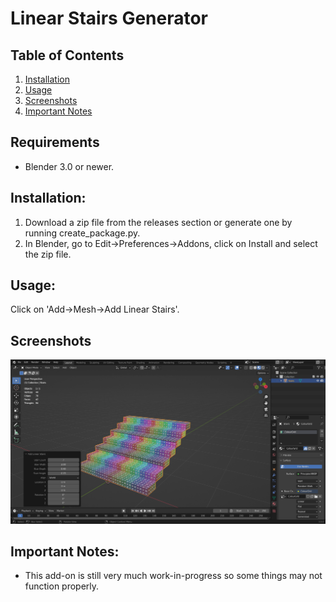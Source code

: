 # Linear Stairs Generator


## Table of Contents
1. [Installation](#installation)
2. [Usage](#usage)
3. [Screenshots](#screenshots)
4. [Important Notes](#important-notes)

## Requirements
* Blender 3.0 or newer.

## Installation:
1. Download a zip file from the releases section or generate one by running create_package.py.
2. In Blender, go to Edit->Preferences->Addons, click on Install and select the zip file.

## Usage:
Click on 'Add->Mesh->Add Linear Stairs'.

## Screenshots
![Linear Stair Generator running in Blender 3.0](./screenshots/linear_stairs_02.png)

## Important Notes:
* This add-on is still very much work-in-progress so some things may not function properly.
